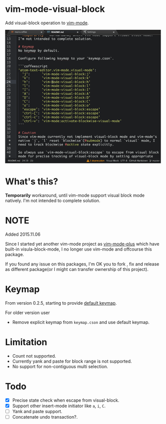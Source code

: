 # vim-mode-visual-block

Add visual-block operation to [vim-mode](https://atom.io/packages/vim-mode).

![gif](https://raw.githubusercontent.com/t9md/t9md/375d45f661b76cd8fd874dbcacf93602e7d75c99/img/vim-mode-visual-blockwise.gif)

# What's this?

**Temporarily** workaround, until vim-mode support visual block mode natively.
I'm not intended to complete solution.

# NOTE

Added 2015.11.06

Since I started yet another vim-mode project as [vim-mode-plus](https://atom.io/packages/vim-mode-plus) which have built-in visula-block-mode, I no longer use vim-mode and offcourse this package.  

If you found any issue on this packages, I'm OK you to fork , fix and release as different package(or I might can transfer ownership of this project).

# Keymap

From version 0.2.5, starting to provide [default keymap](https://github.com/t9md/atom-vim-mode-visual-block/blob/master/keymaps/vim-mode-visual-block.cson).  

For older version user
* Remove explicit keymap from `keymap.cson` and use default keymap.

# Limitation
- Count not supported.
- Currently yank and paste for block range is not supported.
- No support for non-contiguous multi selection.

# Todo
* [x] Precise state check when escape from visual-block.
* [x] Support other insert-mode initiator like `a`, `i`, `C`.
* [ ] Yank and paste support.
* [ ] Concatenate undo transaction?.
